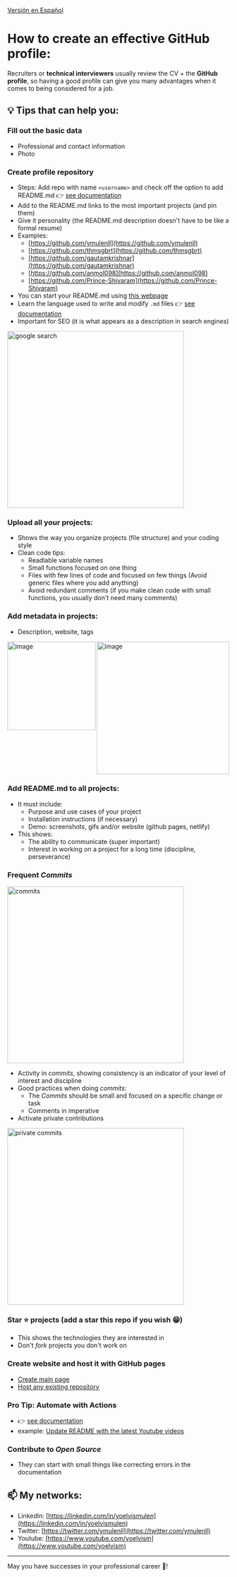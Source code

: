 [Versión en Español](/README.md)

# How to create an effective GitHub profile:

Recruiters or **technical interviewers** usually review the CV + the **GitHub profile**, so having a good profile can give you many advantages when it comes to being considered for a job.

## 💡 Tips that can help you:

### Fill out the basic data
- Professional and contact information
- Photo

### Create profile repository
- Steps: Add repo with name `<username>` and check off the option to add README.md 👉 [see documentation](https://docs.github.com/en/account-and-profile/setting-up-and-managing-your-github-profile/customizing-your-profile/managing-your-profile-readme)
- Add to the README.md links to the most important projects (and pin them)
- Give it personality (the README.md description doesn't have to be like a formal resume)
- Examples:
    - [https://github.com/ymulenll](https://github.com/ymulenll)
    - [https://github.com/thmsgbrt](https://github.com/thmsgbrt)
    - [https://github.com/gautamkrishnar](https://github.com/gautamkrishnar)
    - [https://github.com/anmol098](https://github.com/anmol098)
    - [https://github.com/Prince-Shivaram](https://github.com/Prince-Shivaram)
- You can start your README.md using [this webpage](https://rahuldkjain.github.io/gh-profile-readme-generator/)
- Learn the language used to write and modify `.md` files 👉 [see documentation](https://docs.github.com/en/get-started/writing-on-github/getting-started-with-writing-and-formatting-on-github/quickstart-for-writing-on-github)
- Important for SEO (it is what appears as a description in search engines)

<img width="400" alt="google search" src="https://user-images.githubusercontent.com/3630913/194914506-2745a8b7-622b-45b3-8637-8b840271fcf8.png">

### Upload **all** your projects:
- Shows the way you organize projects (file structure) and your coding style
- Clean code tips:
    - Readlable variable names
    - Small functions focused on one thing
    - Files with few lines of code and focused on few things (Avoid generic files where you add anything)
    - Avoid redundant comments (if you make clean code with small functions, you usually don't need many comments)
    
### Add metadata in projects:
- Description, website, tags
<img align="left" width="200" alt="image" src="https://user-images.githubusercontent.com/3630913/194924660-f31b60b2-8ee6-4262-864b-8de92c7982e6.png">

<img width="300" alt="image" src="https://user-images.githubusercontent.com/3630913/194924974-2ef1757f-4e73-447e-96bc-0d86476b2677.png">

### Add README.md to **all** projects:
- It must include:
    - Purpose and use cases of your project
    - Installation instructions (if necessary)
    - Demo: screenshots, gifs and/or website (github pages, netlify)
- This shows:
    - The ability to communicate (super important)
    - Interest in working on a project for a long time (discipline, perseverance)
        
### Frequent *Commits*
<img width="400" alt="commits" src="https://user-images.githubusercontent.com/3630913/194914586-c74ed783-b581-41e2-a3a3-e6d1b29e8e9f.png">
    
- Activity in *commits*, showing consistency is an indicator of your level of interest and discipline
- Good practices when doing *commits*:
    - The *Commits* should be small and focused on a specific change or task
    - Comments in imperative
- Activate private contributions

<img width="400" alt="private commits" src="https://user-images.githubusercontent.com/3630913/194914608-9d200314-4bae-430a-a0f2-af48c924391f.png">
    
### Star ⭐️ projects (add a star this repo if you wish 😁)
- This shows the technologies they are interested in
- Don't *fork* projects you don't work on

### Create website and host it with GitHub pages
- [Create main page](https://pages.github.com/)
- [Host any existing repository](https://docs.github.com/en/pages/getting-started-with-github-pages/configuring-a-publishing-source-for-your-github-pages-site)

### Pro Tip: Automate with Actions
- 👉 [see documentation](https://github.com/features/actions)
- example: [Update README with the latest Youtube videos](https://github.com/ymulenll/ymulenll/blob/master/.github/workflows/update-readme.yml)

### Contribute to *Open Source*
- They can start with small things like correcting errors in the documentation

## 📫 My networks:
- LinkedIn: [https://linkedin.com/in/yoelvismulen](https://linkedin.com/in/yoelvismulen)
- Twitter: [https://twitter.com/ymulenll](https://twitter.com/ymulenll)
- Youtube: [https://www.youtube.com/yoelvism](https://www.youtube.com/yoelvism)

---
May you have successes in your professional career 🎉!
